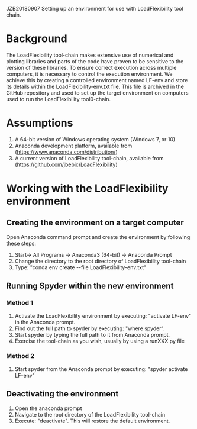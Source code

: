 JZB20180907
Setting up an environment for use with LoadFlexibility tool chain.

# Background
The LoadFlexibility tool-chain makes extensive use of numerical and plotting libraries and parts of the code have proven to be sensitive to the version of these libraries. To ensure correct execution across multiple computers, it is necessary to control the execution environment. We achieve this by creating a controlled environment named LF-env and store its details within the LoadFlexibility-env.txt file. This file is archived in the GitHub repository and used to set up the target environment on computers used to run the LoadFlexibility tool0-chain.  

# Assumptions
1. A 64-bit version of Windows operating system (Windows 7, or 10)
1. Anaconda development platform, available from (https://www.anaconda.com/distribution/)
1. A current version of LoadFlexibility tool-chain, available from (https://github.com/jbebic/LoadFlexibility)

# Working with the LoadFlexibility environment
## Creating the environment on a target computer
Open Anaconda command prompt and create the environment by following these steps:
1. Start-> All Programs -> Anaconda3 (64-bit) -> Anaconda Prompt
1. Change the directory to the root directory of LoadFlexibility tool-chain
1. Type: "conda env create --file LoadFlexibility-env.txt"

## Running Spyder within the new environment
### Method 1
1. Activate the LoadFlexibility environment by executing: "activate LF-env" in the Anaconda prompt.
1. Find out the full path to spyder by executing: "where spyder".
1. Start spyder by typing the full path to it from Anaconda prompt.
1. Exercise the tool-chain as you wish, usually by using a runXXX.py file

### Method 2
1. Start spyder from the Anaconda prompt by executing: "spyder activate LF-env"

## Deactivating the environment
1. Open the anaconda prompt
1. Navigate to the root directory of the LoadFlexibility tool-chain
1. Execute: "deactivate". This will restore the default environment.
